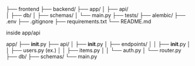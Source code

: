 ├── frontend
├── backend/
    ├── app/
    │   ├── api/  
    │   ├── db/
    │   ├── schemas/
    │   └── main.py
    ├── tests/
    ├── alembic/
    ├── .env
    ├── .gitignore
    ├── requirements.txt
    └── README.md


inside app/api

app/
├── __init__.py
├── api/
│   ├── __init__.py
│   ├── endpoints/
│   │   ├── __init__.py
│   │   ├── users.py (ex.)
│   │   ├── items.py
│   │   └── auth.py
│   └── router.py
├── db/
├── schemas/
└── main.py    

